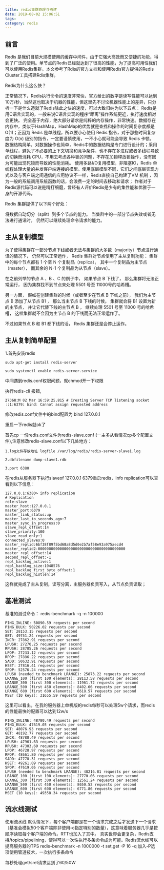 ```yaml
---
title: redis集群原理与搭建
date: 2019-08-02 15:06:51
tags:
category: redis
---
```



## 前言
Redis 是我们目前大规模使用的缓存中间件，由于它强大高效而又便捷的功能，得到了广泛的使用。单节点的Redis已经就达到了很高的性能，为了提高可用性我们可以使用Redis集群。本文参考了Rdis的官方文档和使用Redis官方提供的Redis Cluster工具搭建Rdis集群。

Redis为什么这么快？

正常情况下，Redis执行命令的速度非常快，官方给出的数字是读写性能可以达到10万/秒，当然这也取决于机器的性能，但这里先不讨论机器性能上的差异，只分析一下是什么造就了Redis除此之快的速度，可以大致归纳为以下五点：
Redis是用C语言实现的，一般来说C语言实现的程序“距离”操作系统更近，执行速度相对会更快。
完全基于内存，绝大部分请求是纯粹的内存操作，非常快速。数据存在内存中，类似于HashMap，HashMap的优势就是查找和操作的时间复杂度都是O(1)；正因为 Redis 是单线程，所以要小心使用 Redis 指令，对于那些时间复杂度为 O(n) 级别的指令，一定要谨慎使用，一不小心就可能会导致 Redis 卡顿。
数据结构简单，对数据操作也简单，Redis中的数据结构是专门进行设计的；采用单线程，避免了不必要的上下文切换和竞争条件，也不存在多进程或者多线程导致的切换而消耗 CPU，不用去考虑各种锁的问题，不存在加锁释放锁操作，没有因为可能出现死锁而导致的性能消耗。
使用多路I/O复用模型，非阻塞IO，Redis 单线程处理大量的并发客户端连接的模型。使用底层模型不同，它们之间底层实现方式以及与客户端之间通信的应用协议不一样，Redis直接自己构建了VM 机制 ，因为一般的系统调用系统函数的话，会浪费一定的时间去移动和请求；
作者对于Redis源代码可以说是精打细磨，曾经有人评价Redis是少有的集性能和优雅于一身的开源代码。

Redis 集群提供了以下两个好处：

将数据自动切分（split）到多个节点的能力。
当集群中的一部分节点失效或者无法进行通讯时， 仍然可以继续处理命令请求的能力。




## 主从复制模型
为了使得集群在一部分节点下线或者无法与集群的大多数（majority）节点进行通讯的情况下， 仍然可以正常运作， Redis 集群对节点使用了主从复制功能： 集群中的每个节点都有 1 个至 N 个复制品（replica）， 其中一个复制品为主节点（master）， 而其余的 N-1 个复制品为从节点（slave）。

在之前列举的节点 A 、B 、C 的例子中， 如果节点 B 下线了， 那么集群将无法正常运行， 因为集群找不到节点来处理 5501 号至 11000号的哈希槽。

另一方面， 假如在创建集群的时候（或者至少在节点 B 下线之前）， 我们为主节点 B 添加了从节点 B1 ， 那么当主节点 B 下线的时候， 集群就会将 B1 设置为新的主节点， 并让它代替下线的主节点 B ， 继续处理 5501 号至 11000 号的哈希槽， 这样集群就不会因为主节点 B 的下线而无法正常运作了。

不过如果节点 B 和 B1 都下线的话， Redis 集群还是会停止运作。


## 主从复制简单配置
1.首先安装redis
```
sudo apt-get install redis-server

sudo systemctl enable redis-server.service
```

中间遇到redis.conf权限问题，就chmod开一下权限

执行redis-cli 报错,

```
27368:M 02 Mar 16:59:25.815 # Creating Server TCP listening socket ::1:6379: bind: Cannot assign requested address

```
修改redis.conf文件中的bind配置为 bind 127.0.0.1 

重启一下redis就ok了

首先cp 一份redis.conf文件为redis-slave.conf (一主多从看情况cp多个配置文件),注意修改redis-slave.conf以下几处地方：
```
1.log文件存放地址 logfile /var/log/redis/redis-server-slave1.log

2.dbfilename dump-slave1.rdb

3.port 6380
```
在redis从服务器下执行slaveof 127.0.0.1 6379重启redis，info replication可以查看到以下信息：


```
127.0.0.1:6380> info replication
# Replication
role:slave
master_host:127.0.0.1
master_port:6379
master_link_status:up
master_last_io_seconds_ago:7
master_sync_in_progress:0
slave_repl_offset:14
slave_priority:100
slave_read_only:1
connected_slaves:0
master_replid:6bf38f89f5bd68a8d5d0e2b7af58e93a975aecd4
master_replid2:0000000000000000000000000000000000000000
master_repl_offset:14
second_repl_offset:-1
repl_backlog_active:1
repl_backlog_size:1048576
repl_backlog_first_byte_offset:1
repl_backlog_histlen:14
```


这样就完成了主从复制，读写分离，主服务器负责写入，从节点负责读取；


## 基准测试

基准的测试命令：
redis-benchmark -q -n 100000

```
PING_INLINE: 50890.59 requests per second
PING_BULK: 50226.02 requests per second
SET: 28153.15 requests per second
GET: 49751.24 requests per second
INCR: 27862.91 requests per second
LPUSH: 27270.25 requests per second
RPUSH: 28785.26 requests per second
LPOP: 27233.12 requests per second
RPOP: 27886.22 requests per second
SADD: 50632.91 requests per second
HSET: 27816.41 requests per second
SPOP: 52576.24 requests per second
LPUSH (needed to benchmark LRANGE): 25873.22 requests per second
LRANGE_100 (first 100 elements): 28113.58 requests per second
LRANGE_300 (first 300 elements): 11961.72 requests per second
LRANGE_500 (first 450 elements): 8402.66 requests per second
LRANGE_600 (first 600 elements): 6618.57 requests per second
MSET (10 keys): 31655.59 requests per second
```

这里可以看出，在我的服务器上单机版的redis每秒可以处理5w个请求，而redis的性能最快的配置可以达到12w/s
```
PING_INLINE: 48780.49 requests per second
PING_BULK: 47619.05 requests per second
SET: 48076.93 requests per second
GET: 48192.77 requests per second
INCR: 48780.49 requests per second
LPUSH: 47961.63 requests per second
RPUSH: 47303.69 requests per second
LPOP: 46728.97 requests per second
RPOP: 48661.80 requests per second
SADD: 47778.31 requests per second
HSET: 49261.09 requests per second
SPOP: 47619.05 requests per second
LPUSH (needed to benchmark LRANGE): 48216.01 requests per second
LRANGE_100 (first 100 elements): 27770.06 requests per second
LRANGE_300 (first 300 elements): 12561.24 requests per second
LRANGE_500 (first 450 elements): 8650.52 requests per second
LRANGE_600 (first 600 elements): 6771.86 requests per second
MSET (10 keys): 49358.34 requests per second
```


## 流水线测试
使用流水线
默认情况下，每个客户端都是在一个请求完成之后才发送下一个请求（基准会模拟50个客户端除非使用-c指定特别的数量），这意味着服务器几乎是按顺序读取每个客户端的命令。RTT也加入了其中。
真实世界会更复杂，Redis支持/topics/pipelining，使得可以一次性执行多条命令成为可能。Redis流水线可以提高服务器的TPS
redis-benchmark -n 1000000 -t set,get -P 16 -q 加入-P选项使用管道技术，一次执行多条命令

每秒处理get/sret请求达到了60/50W
